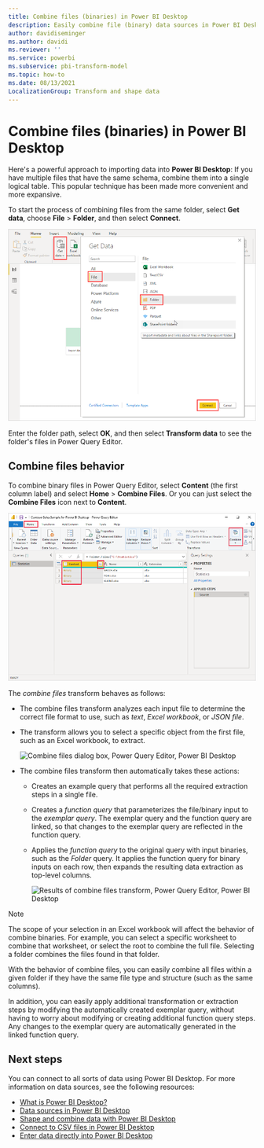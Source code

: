 ```yaml
---
title: Combine files (binaries) in Power BI Desktop
description: Easily combine file (binary) data sources in Power BI Desktop
author: davidiseminger
ms.author: davidi
ms.reviewer: ''
ms.service: powerbi
ms.subservice: pbi-transform-model
ms.topic: how-to
ms.date: 08/13/2021
LocalizationGroup: Transform and shape data
---
```

# Combine files (binaries) in Power BI Desktop

Here's a powerful approach to importing data into **Power BI Desktop**: If you have multiple files that have the same schema, combine them into a single logical table. This popular technique has been made more convenient and more expansive.

To start the process of combining files from the same folder, select **Get data**, choose **File** > **Folder**, and then select **Connect**.

![Connect to folder file, Get Data dialog box, Power BI Desktop](media/desktop-combine-binaries/combine-binaries_1.png)

Enter the folder path, select **OK**, and then select **Transform data** to see the folder's files in Power Query Editor.

## Combine files behavior

To combine binary files in Power Query Editor, select **Content** (the first column label) and select **Home** > **Combine Files**. Or you can just select the **Combine Files** icon next to **Content**.

![Combine Files command, Power Query Editor, Power BI Desktop](media/desktop-combine-binaries/combine-binaries_2a.png)

The *combine files* transform behaves as follows:

* The combine files transform analyzes each input file to determine the correct file format to use, such as *text*, *Excel workbook*, or *JSON file*.
* The transform allows you to select a specific object from the first file, such as an Excel workbook, to extract.
  
  ![Combine files dialog box, Power Query Editor, Power BI Desktop](media/desktop-combine-binaries/combine-binaries_3.png)
* The combine files transform then automatically takes these actions:
  
  * Creates an example query that performs all the required extraction steps in a single file.
  * Creates a *function query* that parameterizes the file/binary input to the *exemplar query*. The exemplar query and the function query are linked, so that changes to the exemplar query are reflected in the function query.
  * Applies the *function query* to the original query with input binaries, such as the *Folder* query. It applies the function query for binary inputs on each row, then expands the resulting data extraction as top-level columns.

    ![Results of combine files transform, Power Query Editor, Power BI Desktop](media/desktop-combine-binaries/combine-binaries_4.png)

> [!NOTE]
> The scope of your selection in an Excel workbook will affect the behavior of combine binaries. For example, you can select a specific worksheet to combine that worksheet, or select the root to combine the full file. Selecting a folder combines the files found in that folder. 

With the behavior of combine files, you can easily combine all files within a given folder if they have the same file type and structure (such as the same columns).

In addition, you can easily apply additional transformation or extraction steps by modifying the automatically created exemplar query, without having to worry about modifying or creating additional function query steps. Any changes to the exemplar query are automatically generated in the linked function query.

## Next steps

You can connect to all sorts of data using Power BI Desktop. For more information on data sources, see the following resources:

* [What is Power BI Desktop?](../fundamentals/desktop-what-is-desktop.md)
* [Data sources in Power BI Desktop](../connect-data/desktop-data-sources.md)
* [Shape and combine data with Power BI Desktop](../connect-data/desktop-shape-and-combine-data.md)
* [Connect to CSV files in Power BI Desktop](../connect-data/desktop-connect-csv.md)
* [Enter data directly into Power BI Desktop](../connect-data/desktop-enter-data-directly-into-desktop.md)
